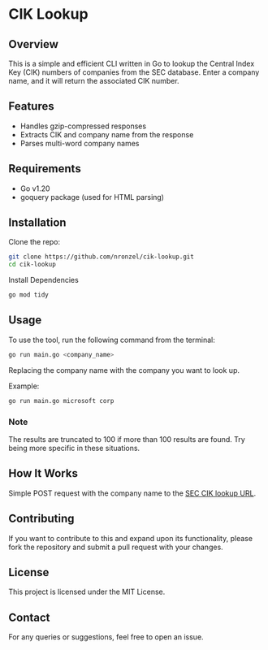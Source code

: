 # CIK Lookup

## Overview

This is a simple and efficient CLI written in Go to lookup the Central Index Key
(CIK) numbers of companies from the SEC database. Enter a company name, and it
will return the associated CIK number.

## Features

- Handles gzip-compressed responses
- Extracts CIK and company name from the response
- Parses multi-word company names

## Requirements

- Go v1.20
- goquery package (used for HTML parsing)

## Installation

Clone the repo:

```bash
git clone https://github.com/nronzel/cik-lookup.git
cd cik-lookup
```

Install Dependencies

```bash
go mod tidy
```

## Usage

To use the tool, run the following command from the terminal:

```bash
go run main.go <company_name>
```

Replacing the company name with the company you want to look up.

Example:

```bash
go run main.go microsoft corp
```

### Note

The results are truncated to 100 if more than 100 results are found. Try being
more specific in these situations.

## How It Works

Simple POST request with the company name to the [SEC CIK lookup URL](https://www.sec.gov/edgar/searchedgar/cik).

## Contributing

If you want to contribute to this and expand upon its functionality, please fork
the repository and submit a pull request with your changes.

## License

This project is licensed under the MIT License.

## Contact

For any queries or suggestions, feel free to open an issue.
